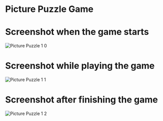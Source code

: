 # Picture Puzzle Game
# Screenshot when the game starts
![Picture Puzzle 1 0](https://github.com/Sslegendars/Unity-Simple-Game-Project/assets/135840601/3e90855b-9272-4461-8ee7-f186295aed57)
# Screenshot while playing the game
![Picture Puzzle 1 1](https://github.com/Sslegendars/Unity-Simple-Game-Project/assets/135840601/8963b0eb-1bfb-40b7-99fd-91cd5ba5b0db)
# Screenshot after finishing the game
![Picture Puzzle 1 2](https://github.com/Sslegendars/Unity-Simple-Game-Project/assets/135840601/50f236f0-68be-479a-904f-9d369716cd89)







